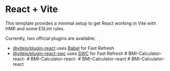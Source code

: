 # React + Vite

This template provides a minimal setup to get React working in Vite with HMR and some ESLint rules.

Currently, two official plugins are available:

- [@vitejs/plugin-react](https://github.com/vitejs/vite-plugin-react/blob/main/packages/plugin-react/README.md) uses [Babel](https://babeljs.io/) for Fast Refresh
- [@vitejs/plugin-react-swc](https://github.com/vitejs/vite-plugin-react-swc) uses [SWC](https://swc.rs/) for Fast Refresh
#   B M I - C a l c u l a t o r - r e a c t -  
 #   B M I - C a l c u l a t o r - r e a c t -  
 #   B M I - C a l c u l a t o r - r e a c t  
 #   B M I - C a l c u l a t o r - r e a c t  
 